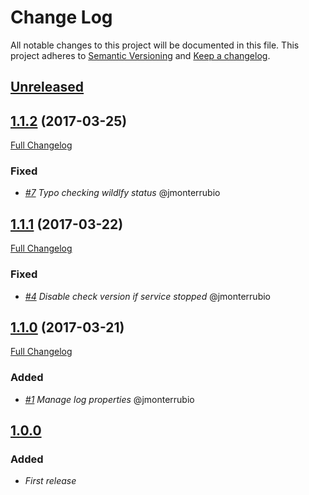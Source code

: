 # Change Log
All notable changes to this project will be documented in this file.
This project adheres to [Semantic Versioning](http://semver.org/) and [Keep a changelog](https://github.com/olivierlacan/keep-a-changelog).

## [Unreleased](https://github.com/idealista-tech/wildfly-role/tree/develop)

## [1.1.2](https://github.com/idealista-tech/wildfly-role/tree/1.1.2) (2017-03-25)
[Full Changelog](https://github.com/idealista-tech/wildfly-role/compare/1.1.1...1.1.2)

### Fixed
- *[#7](https://github.com/idealista-tech/wildfly-role/issues/7) Typo checking wildlfy status* @jmonterrubio

## [1.1.1](https://github.com/idealista-tech/wildfly-role/tree/1.1.1) (2017-03-22)
[Full Changelog](https://github.com/idealista-tech/wildfly-role/compare/1.1.0...1.1.1)

### Fixed
- *[#4](https://github.com/idealista-tech/wildfly-role/issues/4) Disable check version if service stopped* @jmonterrubio

## [1.1.0](https://github.com/idealista-tech/wildfly-role/tree/1.1.0) (2017-03-21)
[Full Changelog](https://github.com/idealista-tech/wildfly-role/compare/1.0.0...1.1.0)

### Added
- *[#1](https://github.com/idealista-tech/wildfly-role/issues/1) Manage log properties* @jmonterrubio

## [1.0.0](https://github.com/idealista-tech/wildfly-role/tree/1.0.0)
### Added
- *First release*
